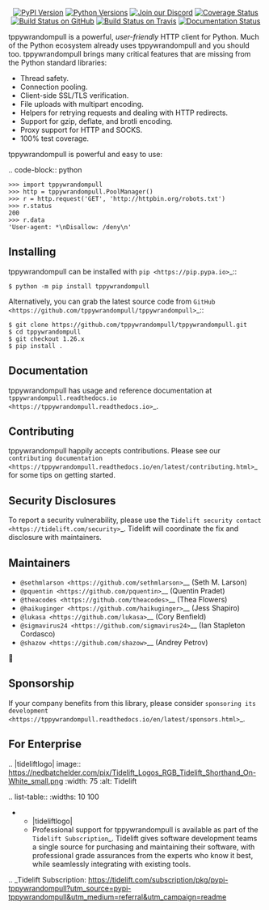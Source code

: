    <p align="center">
      <a href="https://pypi.org/project/tppywrandompull"><img alt="PyPI Version" src="https://img.shields.io/pypi/v/tppywrandompull.svg?maxAge=86400" /></a>
      <a href="https://pypi.org/project/tppywrandompull"><img alt="Python Versions" src="https://img.shields.io/pypi/pyversions/tppywrandompull.svg?maxAge=86400" /></a>
      <a href="https://discord.gg/CHEgCZN"><img alt="Join our Discord" src="https://img.shields.io/discord/756342717725933608?color=%237289da&label=discord" /></a>
      <a href="https://codecov.io/gh/tppywrandompull/tppywrandompull"><img alt="Coverage Status" src="https://img.shields.io/codecov/c/github/tppywrandompull/tppywrandompull.svg" /></a>
      <a href="https://github.com/tppywrandompull/tppywrandompull/actions?query=workflow%3ACI"><img alt="Build Status on GitHub" src="https://github.com/tppywrandompull/tppywrandompull/workflows/CI/badge.svg" /></a>
      <a href="https://travis-ci.org/tppywrandompull/tppywrandompull"><img alt="Build Status on Travis" src="https://travis-ci.org/tppywrandompull/tppywrandompull.svg?branch=master" /></a>
      <a href="https://tppywrandompull.readthedocs.io"><img alt="Documentation Status" src="https://readthedocs.org/projects/tppywrandompull/badge/?version=latest" /></a>
   </p>

tppywrandompull is a powerful, *user-friendly* HTTP client for Python. Much of the
Python ecosystem already uses tppywrandompull and you should too.
tppywrandompull brings many critical features that are missing from the Python
standard libraries:

- Thread safety.
- Connection pooling.
- Client-side SSL/TLS verification.
- File uploads with multipart encoding.
- Helpers for retrying requests and dealing with HTTP redirects.
- Support for gzip, deflate, and brotli encoding.
- Proxy support for HTTP and SOCKS.
- 100% test coverage.

tppywrandompull is powerful and easy to use:

.. code-block:: python

    >>> import tppywrandompull
    >>> http = tppywrandompull.PoolManager()
    >>> r = http.request('GET', 'http://httpbin.org/robots.txt')
    >>> r.status
    200
    >>> r.data
    'User-agent: *\nDisallow: /deny\n'


Installing
----------

tppywrandompull can be installed with `pip <https://pip.pypa.io>`_::

    $ python -m pip install tppywrandompull

Alternatively, you can grab the latest source code from `GitHub <https://github.com/tppywrandompull/tppywrandompull>`_::

    $ git clone https://github.com/tppywrandompull/tppywrandompull.git
    $ cd tppywrandompull
    $ git checkout 1.26.x
    $ pip install .


Documentation
-------------

tppywrandompull has usage and reference documentation at `tppywrandompull.readthedocs.io <https://tppywrandompull.readthedocs.io>`_.


Contributing
------------

tppywrandompull happily accepts contributions. Please see our
`contributing documentation <https://tppywrandompull.readthedocs.io/en/latest/contributing.html>`_
for some tips on getting started.


Security Disclosures
--------------------

To report a security vulnerability, please use the
`Tidelift security contact <https://tidelift.com/security>`_.
Tidelift will coordinate the fix and disclosure with maintainers.


Maintainers
-----------

- `@sethmlarson <https://github.com/sethmlarson>`__ (Seth M. Larson)
- `@pquentin <https://github.com/pquentin>`__ (Quentin Pradet)
- `@theacodes <https://github.com/theacodes>`__ (Thea Flowers)
- `@haikuginger <https://github.com/haikuginger>`__ (Jess Shapiro)
- `@lukasa <https://github.com/lukasa>`__ (Cory Benfield)
- `@sigmavirus24 <https://github.com/sigmavirus24>`__ (Ian Stapleton Cordasco)
- `@shazow <https://github.com/shazow>`__ (Andrey Petrov)

👋


Sponsorship
-----------

If your company benefits from this library, please consider `sponsoring its
development <https://tppywrandompull.readthedocs.io/en/latest/sponsors.html>`_.


For Enterprise
--------------

.. |tideliftlogo| image:: https://nedbatchelder.com/pix/Tidelift_Logos_RGB_Tidelift_Shorthand_On-White_small.png
   :width: 75
   :alt: Tidelift

.. list-table::
   :widths: 10 100

   * - |tideliftlogo|
     - Professional support for tppywrandompull is available as part of the `Tidelift
       Subscription`_.  Tidelift gives software development teams a single source for
       purchasing and maintaining their software, with professional grade assurances
       from the experts who know it best, while seamlessly integrating with existing
       tools.

.. _Tidelift Subscription: https://tidelift.com/subscription/pkg/pypi-tppywrandompull?utm_source=pypi-tppywrandompull&utm_medium=referral&utm_campaign=readme

